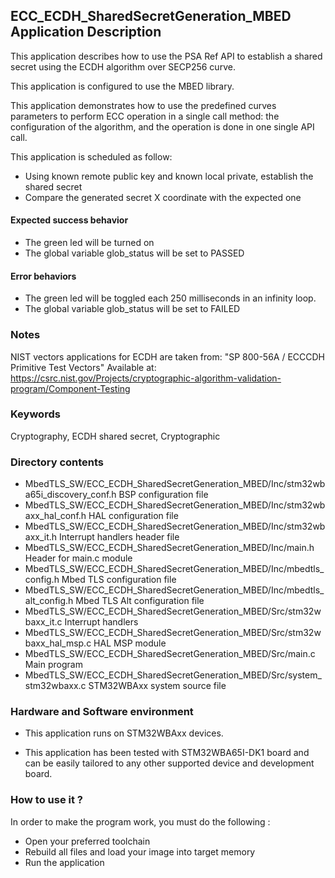 ## <b>ECC_ECDH_SharedSecretGeneration_MBED Application Description</b>

This application describes how to use the PSA Ref API to establish
a shared secret using the ECDH algorithm over SECP256 curve.

This application is configured to use the MBED library.

This application demonstrates how to use the predefined curves parameters to perform
ECC operation in a single call method: the configuration of the algorithm, and the operation
is done in one single API call.

This application is scheduled as follow:

  - Using known remote public key and known local private, establish the shared secret
  - Compare the generated secret X coordinate with the expected one

####  <b>Expected success behavior</b>

- The green led will be turned on
- The global variable glob_status will be set to PASSED

#### <b>Error behaviors</b>

- The green led will be toggled each 250 milliseconds in an infinity loop.
- The global variable glob_status will be set to FAILED

### <b>Notes</b>
NIST vectors applications for ECDH are taken from:
"SP 800-56A / ECCCDH Primitive Test Vectors"
Available at:
 https://csrc.nist.gov/Projects/cryptographic-algorithm-validation-program/Component-Testing

### <b>Keywords</b>

Cryptography, ECDH shared secret, Cryptographic

### <b>Directory contents</b>

  - MbedTLS_SW/ECC_ECDH_SharedSecretGeneration_MBED/Inc/stm32wba65i_discovery_conf.h     BSP configuration file
  - MbedTLS_SW/ECC_ECDH_SharedSecretGeneration_MBED/Inc/stm32wbaxx_hal_conf.h    HAL configuration file
  - MbedTLS_SW/ECC_ECDH_SharedSecretGeneration_MBED/Inc/stm32wbaxx_it.h          Interrupt handlers header file
  - MbedTLS_SW/ECC_ECDH_SharedSecretGeneration_MBED/Inc/main.h                        Header for main.c module
  - MbedTLS_SW/ECC_ECDH_SharedSecretGeneration_MBED/Inc/mbedtls_config.h              Mbed TLS configuration file
  - MbedTLS_SW/ECC_ECDH_SharedSecretGeneration_MBED/Inc/mbedtls_alt_config.h          Mbed TLS Alt configuration file
  - MbedTLS_SW/ECC_ECDH_SharedSecretGeneration_MBED/Src/stm32wbaxx_it.c          Interrupt handlers
  - MbedTLS_SW/ECC_ECDH_SharedSecretGeneration_MBED/Src/stm32wbaxx_hal_msp.c     HAL MSP module
  - MbedTLS_SW/ECC_ECDH_SharedSecretGeneration_MBED/Src/main.c                        Main program
  - MbedTLS_SW/ECC_ECDH_SharedSecretGeneration_MBED/Src/system_stm32wbaxx.c      STM32WBAxx system source file

### <b>Hardware and Software environment</b>

  - This application runs on STM32WBAxx devices.

  - This application has been tested with STM32WBA65I-DK1 board and can be
    easily tailored to any other supported device and development board.

###  <b>How to use it ?</b>

In order to make the program work, you must do the following :

 - Open your preferred toolchain
 - Rebuild all files and load your image into target memory
 - Run the application

